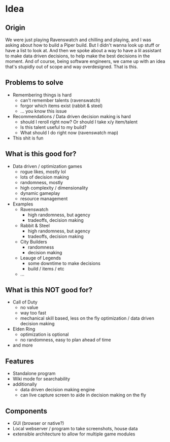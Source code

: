 # Idea

## Origin
We were just playing Ravenswatch and chilling and playing, and I was asking about how to build a Piper build. But I didn't wanna look up stuff or have a list to look at. And then we spoke about a way to have a lil assistant to make data driven decisions, to help make the best decisions in the moment. And of course, being software engineers, we came up with an idea that's stupidly out of scope and way overdesigned. That is this.

## Problems to solve
- Remembering things is hard
    - can't remember talents (ravenswatch)
    - forgor which items exist (rabbit & steel)
    - ... you know this issue
- Recommendations / Data driven decision making is hard
    - should I reroll right now? Or should I take x/y item/talent
    - Is this talent useful to my build?
    - What should I do right now (ravenswatch map)
- This shit is fun

## What is this good for?
- Data driven / optimization games
    - rogue likes, mostly lol
    - lots of decision making
    - randomness, mostly
    - high complexity / dimensionality
    - dynamic gameplay
    - resource management
- Examples
    - Ravenswatch
        - high randomness, but agency
        - tradeoffs, decision making
    - Rabbit & Steel
        - high randomness, but agency
        - tradeoffs, decision making
    - City Builders
        - randomness
        - decision making
    - Leauge of Legends
        - some downtime to make decisions
        - build / items / etc
    - ...

## What is this NOT good for?
- Call of Duty
    - no value
    - way too fast
    - mechanical skill based, less on the fly optimization / data driven decision making
- Elden Ring 
    - optimization is optional
    - no randomness, easy to plan ahead of time
- and more

## Features
- Standalone program
- Wiki mode for searchability
- additionally
    - data driven decision making engine
    - can live capture screen to aide in decision making on the fly

## Components
- GUI (browser or native?)
- Local webserver / program to take screenshots, house data
- extensible architecture to allow for multiple game modules

